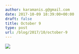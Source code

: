 ```yaml
---
author: karamanis.g@gmail.com
date: 2017-10-09 18:39:00+00:00
draft: false
title: October 9
type: post
url: /blog/2017/10/october-9
---
```




  
   ![](https://images.squarespace-cdn.com/content/v1/4f3f61bae4b063b909445965/1507563393007-S97KM3BBCLP0ESLX98L3/ke17ZwdGBToddI8pDm48kF9aEDQaTpZHfWEO2zppK7Z7gQa3H78H3Y0txjaiv_0fDoOvxcdMmMKkDsyUqMSsMWxHk725yiiHCCLfrh8O1z5QPOohDIaIeljMHgDF5CVlOqpeNLcJ80NK65_fV7S1UX7HUUwySjcPdRBGehEKrDf5zebfiuf9u6oCHzr2lsfYZD7bBzAwq_2wCJyqgJebgg/IMG_2410.jpg?format=original)

  


